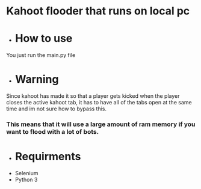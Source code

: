 # Kahoot flooder that runs on local pc

- # How to use

You just run the main.py file

- # Warning

Since kahoot has made it so that a player gets kicked when the player closes the active kahoot tab, it has to have all of the tabs open at the same time and im not sure how to bypass this.

### This means that it will use a large amount of ram memory if you want to flood with a lot of bots.

- # Requirments
- Selenium
- Python 3
